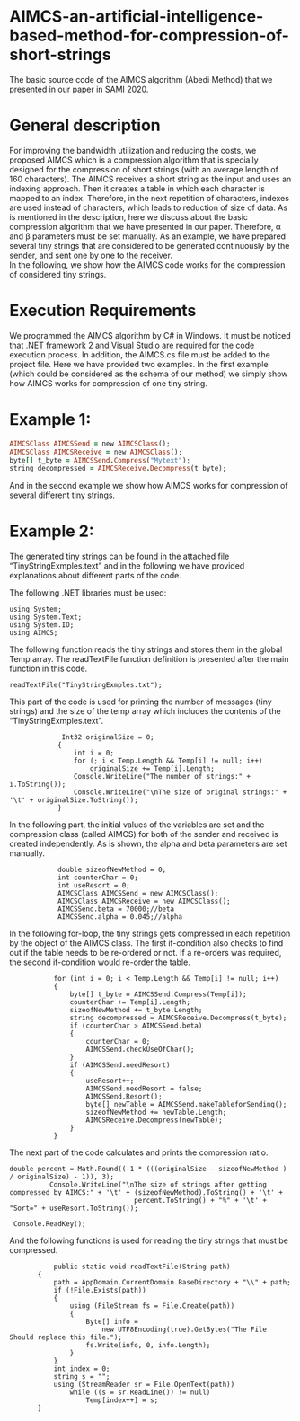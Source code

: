 # AIMCS-an-artificial-intelligence-based-method-for-compression-of-short-strings
The basic source code of the AIMCS algorithm (Abedi Method) that we presented in our paper in SAMI 2020.

# General description

For improving the bandwidth utilization and reducing the costs, we proposed AIMCS which is a compression algorithm that is specially designed for the compression of short strings (with an average length of 160 characters). The AIMCS receives a short string as the input and uses an indexing approach. Then it creates a table in which each character is mapped to an index. Therefore, in the next repetition of characters, indexes are used instead of characters, which leads to reduction of size of data. 
As is mentioned in the description, here we discuss about the basic compression algorithm that we have presented in our paper. Therefore, α and β parameters must be set manually. As an example, we have prepared several tiny strings that are considered to be generated continuously by the sender, and sent one by one to the receiver.   
In the following, we show how the AIMCS code works for the compression of considered tiny strings. 

# Execution Requirements
We programmed the AIMCS algorithm by C# in Windows. It must be noticed that .NET framework 2 and Visual Studio are required for the code execution process. In addition, the AIMCS.cs file must be added to the project file. Here we have provided two examples. In the first example (which could be considered as the schema of our method) we simply show how AIMCS works for compression of one tiny string.

# Example 1:

```ruby
AIMCSClass AIMCSSend = new AIMCSClass();
AIMCSClass AIMCSReceive = new AIMCSClass();
byte[] t_byte = AIMCSSend.Compress("Mytext");
string decompressed = AIMCSReceive.Decompress(t_byte);
```


And in the second example we show how AIMCS works for compression of several different tiny strings. 

# Example 2:

The generated tiny strings can be found in the attached file “TinyStringExmples.text” and in the following we have provided explanations about different parts of the code. 

The following .NET libraries must be used:
```
using System;
using System.Text;
using System.IO;
using AIMCS; 
```
The following function reads the tiny strings and stores them in the global Temp array. The readTextFile function definition is presented after the main function in this code. 
```
readTextFile("TinyStringExmples.txt");
```
This part of the code is used for printing the number of messages (tiny strings) and the size of the temp array which includes the contents of the “TinyStringExmples.text”.
```
             Int32 originalSize = 0;
            {
                int i = 0;
                for (; i < Temp.Length && Temp[i] != null; i++)
                    originalSize += Temp[i].Length;
                Console.WriteLine("The number of strings:" + i.ToString());
                Console.WriteLine("\nThe size of original strings:" + '\t' + originalSize.ToString());
            }
```
In the following part, the initial values of the variables are set and the compression class (called AIMCS) for both of the sender and received is created independently. As is shown, the alpha and beta parameters are set manually.  
```
            double sizeofNewMethod = 0;
            int counterChar = 0;
            int useResort = 0;
            AIMCSClass AIMCSSend = new AIMCSClass();
            AIMCSClass AIMCSReceive = new AIMCSClass();
            AIMCSSend.beta = 70000;//beta
            AIMCSSend.alpha = 0.045;//alpha
 ```
In the following for-loop, the tiny strings gets compressed in each repetition by the object of the AIMCS class. The first if-condition also checks to find out if the table needs to be re-ordered or not. If a re-orders was required, the second if-condition would re-order the table.  
 ```
            for (int i = 0; i < Temp.Length && Temp[i] != null; i++)
            {
                byte[] t_byte = AIMCSSend.Compress(Temp[i]);
                counterChar += Temp[i].Length;
                sizeofNewMethod += t_byte.Length;
                string decompressed = AIMCSReceive.Decompress(t_byte);
                if (counterChar > AIMCSSend.beta)
                {
                    counterChar = 0;
                    AIMCSSend.checkUseOfChar();
                }
                if (AIMCSSend.needResort)
                {
                    useResort++;
                    AIMCSSend.needResort = false;
                    AIMCSSend.Resort();
                    byte[] newTable = AIMCSSend.makeTableforSending();
                    sizeofNewMethod += newTable.Length;
                    AIMCSReceive.Decompress(newTable);
                }
            }
 ```
 
The next part of the code calculates and prints the compression ratio. 
  ```
double percent = Math.Round((-1 * (((originalSize - sizeofNewMethod ) / originalSize) - 1)), 3);
            Console.WriteLine("\nThe size of strings after getting compressed by AIMCS:" + '\t' + (sizeofNewMethod).ToString() + '\t' +
                                 percent.ToString() + "%" + '\t' + "Sort=" + useResort.ToString());         

   Console.ReadKey();
 ```

And the following functions is used for reading the tiny strings that must be compressed.  
 ```
            public static void readTextFile(String path)
        {
            path = AppDomain.CurrentDomain.BaseDirectory + "\\" + path;
            if (!File.Exists(path))
            {
                using (FileStream fs = File.Create(path))
                {
                    Byte[] info =
                        new UTF8Encoding(true).GetBytes("The File Should replace this file.");
                    fs.Write(info, 0, info.Length);
                }
            }
            int index = 0;
            string s = "";
            using (StreamReader sr = File.OpenText(path))
                while ((s = sr.ReadLine()) != null)
                    Temp[index++] = s;
        }
 ```   






